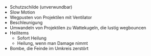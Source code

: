 * Schutzschilde (unverwundbar)
* Slow Motion
* Wegpusten von Projektilen mit Ventilator
* Beschleunigung
* Umwandeln von Projektilen zu Wattekugeln, die lustig wegbouncen
* Heilitems
  * Sofort Heilung
  * Heilung, wenn man Damage nimmt
* Bombe, die Feinde im Umkreis zerstört